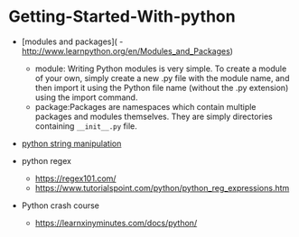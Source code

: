 # Getting-Started-With-python


- [modules and packages](  - http://www.learnpython.org/en/Modules_and_Packages)
  - module: Writing Python modules is very simple. To create a module of your own, simply create a new .py file with the module name, and then import it using the Python file name (without the .py extension) using the import command.
  - package:Packages are namespaces which contain multiple packages and modules themselves. They are simply directories containing `__init__.py` file.

- [python string manipulation](https://automatetheboringstuff.com/chapter6/)

- python regex
  - https://regex101.com/
  - https://www.tutorialspoint.com/python/python_reg_expressions.htm
  
- Python crash course
  - https://learnxinyminutes.com/docs/python/
